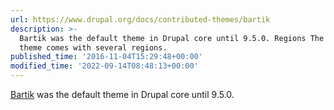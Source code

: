 ```yaml
---
url: https://www.drupal.org/docs/contributed-themes/bartik
description: >-
  Bartik was the default theme in Drupal core until 9.5.0. Regions The Bartik
  theme comes with several regions.
published_time: '2016-11-04T15:29:48+00:00'
modified_time: '2022-09-14T08:48:13+00:00'
---
```

[Bartik](https://www.drupal.org/project/bartik) was the default theme in Drupal core until 9.5.0.